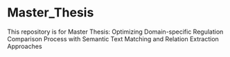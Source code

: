 # Master_Thesis
This repository is for Master Thesis: Optimizing Domain-specific Regulation Comparison Process with Semantic Text Matching and Relation Extraction Approaches
